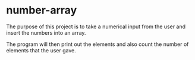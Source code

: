 # number-array
The purpose of this project is to take a numerical input from the user and insert the numbers into an array.

The program will then print out the elements and also count the number of elements that the user gave.
